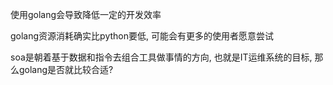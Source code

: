 使用golang会导致降低一定的开发效率

golang资源消耗确实比python要低, 可能会有更多的使用者愿意尝试

soa是朝着基于数据和指令去组合工具做事情的方向, 也就是IT运维系统的目标, 那么golang是否就比较合适?

